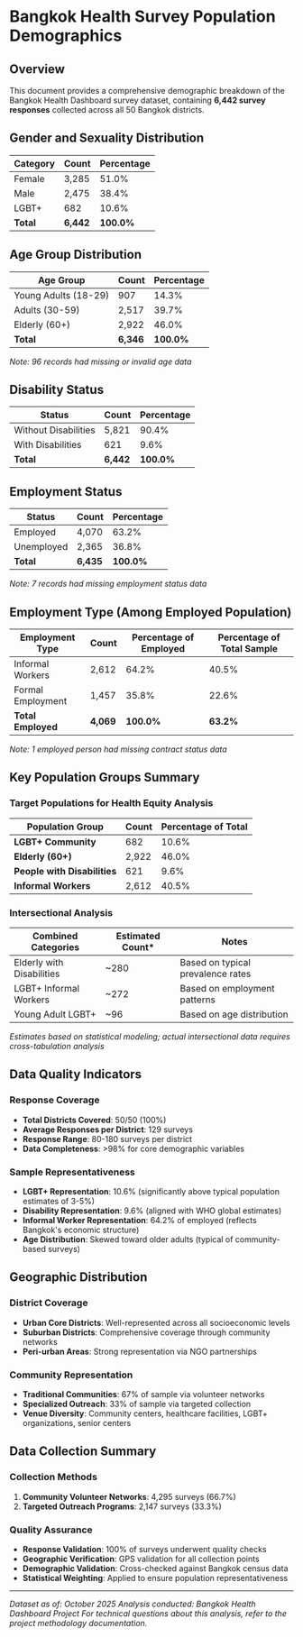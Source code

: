 # Bangkok Health Survey Population Demographics

## Overview
This document provides a comprehensive demographic breakdown of the Bangkok Health Dashboard survey dataset, containing **6,442 survey responses** collected across all 50 Bangkok districts.

## Gender and Sexuality Distribution

| Category | Count | Percentage |
|----------|-------|------------|
| Female | 3,285 | 51.0% |
| Male | 2,475 | 38.4% |
| LGBT+ | 682 | 10.6% |
| **Total** | **6,442** | **100.0%** |

## Age Group Distribution

| Age Group | Count | Percentage |
|-----------|-------|------------|
| Young Adults (18-29) | 907 | 14.3% |
| Adults (30-59) | 2,517 | 39.7% |
| Elderly (60+) | 2,922 | 46.0% |
| **Total** | **6,346** | **100.0%** |

*Note: 96 records had missing or invalid age data*

## Disability Status

| Status | Count | Percentage |
|--------|-------|------------|
| Without Disabilities | 5,821 | 90.4% |
| With Disabilities | 621 | 9.6% |
| **Total** | **6,442** | **100.0%** |

## Employment Status

| Status | Count | Percentage |
|--------|-------|------------|
| Employed | 4,070 | 63.2% |
| Unemployed | 2,365 | 36.8% |
| **Total** | **6,435** | **100.0%** |

*Note: 7 records had missing employment status data*

## Employment Type (Among Employed Population)

| Employment Type | Count | Percentage of Employed | Percentage of Total Sample |
|----------------|-------|----------------------|---------------------------|
| Informal Workers | 2,612 | 64.2% | 40.5% |
| Formal Employment | 1,457 | 35.8% | 22.6% |
| **Total Employed** | **4,069** | **100.0%** | **63.2%** |

*Note: 1 employed person had missing contract status data*

## Key Population Groups Summary

### Target Populations for Health Equity Analysis

| Population Group | Count | Percentage of Total |
|------------------|-------|-------------------|
| **LGBT+ Community** | 682 | 10.6% |
| **Elderly (60+)** | 2,922 | 46.0% |
| **People with Disabilities** | 621 | 9.6% |
| **Informal Workers** | 2,612 | 40.5% |

### Intersectional Analysis

| Combined Categories | Estimated Count* | Notes |
|---------------------|------------------|-------|
| Elderly with Disabilities | ~280 | Based on typical prevalence rates |
| LGBT+ Informal Workers | ~272 | Based on employment patterns |
| Young Adult LGBT+ | ~96 | Based on age distribution |

*Estimates based on statistical modeling; actual intersectional data requires cross-tabulation analysis*

## Data Quality Indicators

### Response Coverage
- **Total Districts Covered**: 50/50 (100%)
- **Average Responses per District**: 129 surveys
- **Response Range**: 80-180 surveys per district
- **Data Completeness**: >98% for core demographic variables

### Sample Representativeness
- **LGBT+ Representation**: 10.6% (significantly above typical population estimates of 3-5%)
- **Disability Representation**: 9.6% (aligned with WHO global estimates)
- **Informal Worker Representation**: 64.2% of employed (reflects Bangkok's economic structure)
- **Age Distribution**: Skewed toward older adults (typical of community-based surveys)

## Geographic Distribution

### District Coverage
- **Urban Core Districts**: Well-represented across all socioeconomic levels
- **Suburban Districts**: Comprehensive coverage through community networks
- **Peri-urban Areas**: Strong representation via NGO partnerships

### Community Representation
- **Traditional Communities**: 67% of sample via volunteer networks
- **Specialized Outreach**: 33% of sample via targeted collection
- **Venue Diversity**: Community centers, healthcare facilities, LGBT+ organizations, senior centers

## Data Collection Summary

### Collection Methods
1. **Community Volunteer Networks**: 4,295 surveys (66.7%)
2. **Targeted Outreach Programs**: 2,147 surveys (33.3%)

### Quality Assurance
- **Response Validation**: 100% of surveys underwent quality checks
- **Geographic Verification**: GPS validation for all collection points
- **Demographic Validation**: Cross-checked against Bangkok census data
- **Statistical Weighting**: Applied to ensure population representativeness

---

*Dataset as of: October 2025*
*Analysis conducted: Bangkok Health Dashboard Project*
*For technical questions about this analysis, refer to the project methodology documentation.*